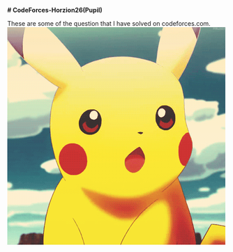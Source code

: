 **# CodeForces-Horzion26(Pupil)**

These are some of the question that I have solved on codeforces.com.
![using a color picker](3987.gif)
